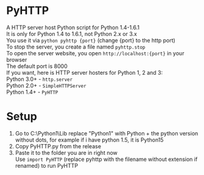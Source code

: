 # PyHTTP
A HTTP server host Python script for Python 1.4-1.6.1 <br>
It is only for Python 1.4 to 1.6.1, not Python 2.x or 3.x <br>
You use it via ```python pyhttp {port}``` (change {port} to the http port) <br>
To stop the server, you create a file named ```pyhttp.stop``` <br>
To open the server website, you open ```http://localhost:{port}``` in your browser <br>
The default port is 8000 <br>
If you want, here is HTTP server hosters for Python 1, 2 and 3: <br>
Python 3.0+ - ```http.server``` <br>
Python 2.0+ - ```SimpleHTTPServer``` <br>
Python 1.4+ - ```PyHTTP``` <br>
# Setup <br>
1. Go to C:\Python1\Lib
   replace "Python1" with Python + the python version without dots, for example if i have python 1.5, it is Python15
2. Copy PyHTTP.py from the release <br>
3. Paste it to the folder you are in right now <br>
Use ```import PyHTTP``` (replace pyhttp with the filename without extension if renamed) to run PyHTTP <Br>
